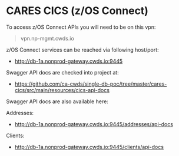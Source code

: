 # CARES CICS (z/OS Connect)
To access z/OS Connect APIs you will need to be on this vpn:
>vpn.np-mgmt.cwds.io

z/OS Connect services can be reached via following host/port:
- http://db-1a.nonprod-gateway.cwds.io:9445

Swagger API docs are checked into project at:
- https://github.com/ca-cwds/single-db-poc/tree/master/cares-cics/src/main/resources/cics-api-docs

Swagger API docs are also available here:

Addresses:
- http://db-1a.nonprod-gateway.cwds.io:9445/addresses/api-docs

Clients:
- http://db-1a.nonprod-gateway.cwds.io:9445/clients/api-docs